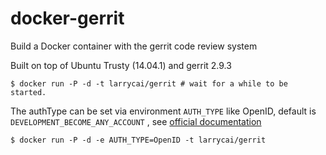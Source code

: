 docker-gerrit
=============

Build a Docker container with the gerrit code review system

Built on top of Ubuntu Trusty (14.04.1) and gerrit 2.9.3

    $ docker run -P -d -t larrycai/gerrit # wait for a while to be started.

The authType can be set via environment `AUTH_TYPE` like OpenID, default is `DEVELOPMENT_BECOME_ANY_ACCOUNT` , see [official documentation](https://gerrit-documentation.storage.googleapis.com/Documentation/2.9.3/config-gerrit.html#auth)

	$ docker run -P -d -e AUTH_TYPE=OpenID -t larrycai/gerrit